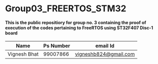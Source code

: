 # Group03_FREERTOS_STM32

#### This is the public repositiory for group no. 3 containing the proof of execution of the codes pertaining to FreeRTOS using ST32F407 Disc-1 board

|Name|Ps Number|email Id|
|-----|--------|--------|
|Vignesh Bhat|99007866|vigneshb824@gmail.com|